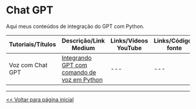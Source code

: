 # Chat GPT
Aqui meus conteúdos de integração do GPT com Python.

| Tutoriais/Títulos    | Descrição/Link Medium  | Links/Vídeos YouTube | Links/Códigos fonte |
| --- | --- | --- | --- |
| Voz com Chat GPT | [Integrando GPT com comando de voz em Python](https://medium.com/@dev.daniel.amorim/assistente-com-chat-gpt-6512c606a28e) | --- | --- |


<hr>

[<< Voltar para página inicial](https://github.com/dev-daniel-amorim)
